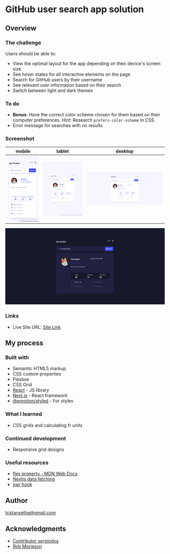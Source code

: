 # GitHub user search app solution

## Overview

### The challenge

Users should be able to:

- View the optimal layout for the app depending on their device's screen size
- See hover states for all interactive elements on the page
- Search for GitHub users by their username
- See relevant user information based on their search
- Switch between light and dark themes

### To do

- **Bonus**: Have the correct color scheme chosen for them based on their computer preferences. _Hint_: Research `prefers-color-scheme` in CSS.
- Error message for searches with no results

### Screenshot

|               mobile                |               tablet                |               desktop                |
| :---------------------------------: | :---------------------------------: | :----------------------------------: |
| ![mobile-ss](/screenshots/screenshot-mobile.png) | ![mobile-ss](/screenshots/screenshot-tablet.png) | ![mobile-ss](/screenshots/screenshot-desktop.png) |

![mobile-ss](/screenshots/screenshot-desktop-dark.png)

### Links

- Live Site URL: [Site Link](https://github-user-search-app-cyan.vercel.app/)

## My process

### Built with

- Semantic HTML5 markup
- CSS custom properties
- Flexbox
- CSS Grid
- [React](https://reactjs.org/) - JS library
- [Next.js](https://nextjs.org/) - React framework
- [@emotion/styled](https://emotion.sh/docs/styled) - For styles

### What I learned

- CSS grids and calculating fr units

### Continued development

- Responsive grid designs

### Useful resources

- [flex property - MDN Web Docs](https://developer.mozilla.org/en-US/docs/Web/CSS/flex)
- [Nextjs data fetching](https://nextjs.org/docs/basic-features/data-fetching)
- [swr hook](https://swr.vercel.app/docs/with-nextjs)

## Author

tristansetha@gmail.com

## Acknowledgments

- [ Contributor sergiodxa ](https://github.com/vercel/swr/issues/254)
- [ Rob Morieson ](https://electricanimals.com/articles/next-js-dark-mode-toggle)
